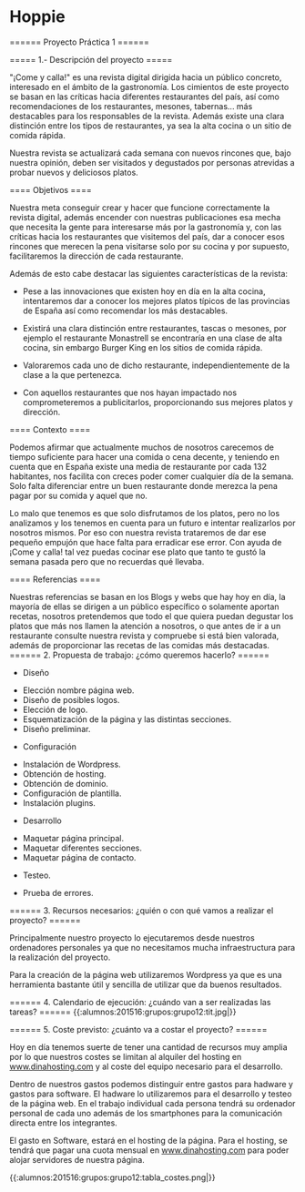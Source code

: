 # Hoppie
====== Proyecto Práctica 1 ======

===== 1.- Descripción del proyecto =====

"¡Come y calla!" es una revista digital dirigida hacia un público concreto, interesado en el ámbito de la gastronomía. 
Los cimientos de este proyecto se basan en las críticas hacia diferentes restaurantes del país, así como recomendaciones de los restaurantes, mesones, tabernas...  más destacables para los responsables de la revista.
Además existe una clara distinción entre los tipos de restaurantes, ya sea la alta cocina o un sitio de comida rápida.

Nuestra revista se actualizará cada semana con nuevos rincones que, bajo nuestra opinión, deben ser visitados y degustados por personas atrevidas a probar nuevos y deliciosos platos.

==== Objetivos ====


Nuestra meta conseguir crear y hacer que funcione correctamente la revista digital, además encender con nuestras publicaciones esa mecha que necesita la gente para interesarse más por la gastronomía y, con las críticas hacia los restaurantes que visitemos del país, dar a conocer esos rincones que merecen la pena visitarse solo por su cocina y por supuesto, facilitaremos la dirección de cada restaurante.

Además de esto cabe destacar las siguientes características de la revista:

  *  Pese a las innovaciones que existen hoy en día en la alta cocina, intentaremos dar a conocer los mejores platos típicos de las provincias de España así como recomendar los más destacables.

  * Existirá una clara distinción entre restaurantes, tascas o mesones, por ejemplo el restaurante Monastrell se encontraría en una clase de alta cocina, sin embargo Burger King en los sitios de comida rápida.

  * Valoraremos cada uno de dicho restaurante, independientemente de la clase a la que pertenezca.

  * Con aquellos restaurantes que nos hayan impactado nos comprometeremos a publicitarlos, proporcionando sus mejores platos y dirección.

==== Contexto ====

Podemos afirmar que actualmente muchos de nosotros carecemos de tiempo suficiente para hacer una comida o cena decente, y teniendo en cuenta que en España existe una media de restaurante por cada 132 habitantes, nos facilita con creces poder comer cualquier día de la semana. Solo falta diferenciar entre un buen restaurante donde merezca la pena pagar por su comida y aquel que no. 

Lo malo que tenemos es que solo disfrutamos de los platos, pero no los analizamos y los tenemos en cuenta para un futuro e intentar realizarlos por nosotros mismos. Por eso con nuestra revista trataremos de dar ese pequeño empujón que hace falta para erradicar ese error.
Con ayuda de ¡Come y calla! tal vez puedas cocinar ese plato que tanto te gustó la semana pasada pero que no recuerdas qué llevaba.


==== Referencias ====


Nuestras referencias se basan en los Blogs y webs que hay hoy en día, la mayoría de ellas se dirigen a un público específico o solamente aportan recetas, nosotros pretendemos que todo el que quiera puedan degustar los platos que más nos llamen la atención a nosotros, o que antes de ir a un restaurante consulte nuestra revista y compruebe si está bien valorada, además de proporcionar las recetas de las comidas más destacadas.
====== 2. Propuesta de trabajo: ¿cómo queremos hacerlo? ======
  * Diseño
   - Elección nombre página web.
   - Diseño de posibles logos.
   - Elección de logo.
   - Esquematización de la página y las distintas secciones.
   - Diseño preliminar.
  
  * Configuración
   - Instalación de Wordpress.
   - Obtención de hosting.
   - Obtención de dominio.
   - Configuración de plantilla.
   - Instalación plugins.

  * Desarrollo 
   - Maquetar página principal.
   - Maquetar diferentes secciones.
   - Maquetar página de contacto.

  * Testeo.
   - Prueba de errores.

====== 3. Recursos necesarios: ¿quién o con qué vamos a realizar el proyecto? ======

Principalmente nuestro proyecto lo ejecutaremos desde nuestros ordenadores personales ya que no necesitamos mucha infraestructura para la realización del proyecto.

Para la creación de la página web utilizaremos Wordpress ya que es una herramienta bastante útil y sencilla de utilizar que da buenos resultados.

====== 4. Calendario de ejecución: ¿cuándo van a ser realizadas las tareas? ======
{{:alumnos:201516:grupos:grupo12:tit.jpg|}}

====== 5. Coste previsto: ¿cuánto va a costar el proyecto? ======

Hoy en día tenemos suerte de tener una cantidad de recursos muy amplia por lo que nuestros costes se limitan al alquiler del hosting en www.dinahosting.com y al coste del equipo necesario para el desarrollo.

Dentro de nuestros gastos podemos distinguir entre gastos para hadware y gastos para software. El hadware lo utilizaremos para el desarrollo y testeo de la página web. En el trabajo individual cada persona tendrá su ordenador personal de cada uno además de los smartphones para la comunicación directa entre los integrantes.

El gasto en Software, estará en el hosting de la página. Para el hosting, se tendrá que pagar una cuota mensual en www.dinahosting.com para poder alojar servidores de nuestra página.

{{:alumnos:201516:grupos:grupo12:tabla_costes.png|}}
